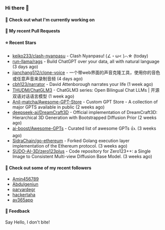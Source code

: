 ### Hi there 👋

#### 👷 Check out what I'm currently working on

#### 🔨 My recent Pull Requests


#### ⭐ Recent Stars

- [keiko233/clash-nyanpasu](https://github.com/keiko233/clash-nyanpasu) - Clash Nyanpasu! (∠・ω&lt; )⌒☆​ (today)
- [run-llama/rags](https://github.com/run-llama/rags) - Build ChatGPT over your data, all with natural language (3 days ago)
- [jianchang512/clone-voice](https://github.com/jianchang512/clone-voice) - 一个带web界面的声音克隆工具，使用你的音色或任意声音来录制音频 (4 days ago)
- [cbh123/narrator](https://github.com/cbh123/narrator) - David Attenborough narrates your life (1 week ago)
- [THUDM/ChatGLM3](https://github.com/THUDM/ChatGLM3) - ChatGLM3 series: Open Bilingual Chat LLMs | 开源双语对话语言模型 (1 week ago)
- [Anil-matcha/Awesome-GPT-Store](https://github.com/Anil-matcha/Awesome-GPT-Store) - Custom GPT Store - A collection of major GPTS available in public (2 weeks ago)
- [deepseek-ai/DreamCraft3D](https://github.com/deepseek-ai/DreamCraft3D) - Official implementation of DreamCraft3D: Hierarchical 3D Generation with Bootstrapped Diffusion Prior (2 weeks ago)
- [ai-boost/Awesome-GPTs](https://github.com/ai-boost/Awesome-GPTs) - Curated list of awesome GPTs 👍. (3 weeks ago)
- [SidraChain/go-ethereum](https://github.com/SidraChain/go-ethereum) - Forked Golang execution layer implementation of the Ethereum protocol. (3 weeks ago)
- [SUDO-AI-3D/zero123plus](https://github.com/SUDO-AI-3D/zero123plus) - Code repository for Zero123&#43;&#43;: a Single Image to Consistent Multi-view Diffusion Base Model. (3 weeks ago)

#### 👯 Check out some of my recent followers

- [Amin456789](https://github.com/Amin456789)
- [Abdulgeniun](https://github.com/Abdulgeniun)
- [parvardegr](https://github.com/parvardegr)
- [hackertaha](https://github.com/hackertaha)
- [av365app](https://github.com/av365app)

#### 💬 Feedback

Say Hello, I don't bite!